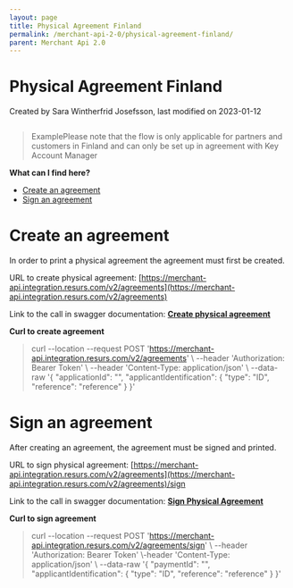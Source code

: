 ```yaml
---
layout: page
title: Physical Agreement Finland
permalink: /merchant-api-2-0/physical-agreement-finland/
parent: Merchant Api 2.0
---
```



# Physical Agreement Finland 
Created by Sara Wintherfrid Josefsson, last modified on 2023-01-12
``` c-mrkdwn__pre
```
> ExamplePlease note that the flow is only applicable for partners and
> customers in Finland and can only be set up in agreement with Key
> Account Manager

**What can I find here?**
- [Create an agreement](#physicalagreementfinland-createanagreement)
- [Sign an agreement](#physicalagreementfinland-signanagreement)

# **Create an agreement**
In order to print a physical agreement the agreement must first be
created. 

URL to create physical agreement:
[https://merchant-api.integration.resurs.com/v2/agreements](https://merchant-api.integration.resurs.com/v2/agreements)

Link to the call in swagger documentation: **[Create physical
agreement](https://merchant-api.integration.resurs.com/docs/v2/merchant_physical_agreement_v2#/Agreement%20creation/createAgreement)**

**Curl to create agreement**

> curl --location --request POST
> 'https://merchant-api.integration.resurs.com/v2/agreements' \\
> --header 'Authorization: Bearer Token' \\ --header 'Content-Type:
> application/json' \\ --data-raw '{ "applicationId": "",
> "applicantIdentification": { "type": "ID", "reference": "reference" }
> }'

# **Sign an agreement**
After creating an agreement, the agreement must be signed and printed. 

URL to sign physical agreement:
[https://merchant-api.integration.resurs.com/v2/agreements](https://merchant-api.integration.resurs.com/v2/agreements)/sign

Link to the call in swagger documentation: **[Sign Physical
Agreement](https://merchant-api.integration.resurs.com/docs/v2/merchant_physical_agreement_v2#/Sign%20Agreement/signAgreement)**

**Curl to sign agreement**

> curl --location --request POST
> 'https://merchant-api.integration.resurs.com/v2/agreements/sign' \\
> --header 'Authorization: Bearer Token' \\-header 'Content-Type:
> application/json' \\ --data-raw '{ "paymentId": "",
> "applicantIdentification": { "type": "ID", "reference": "reference" }
> }'

